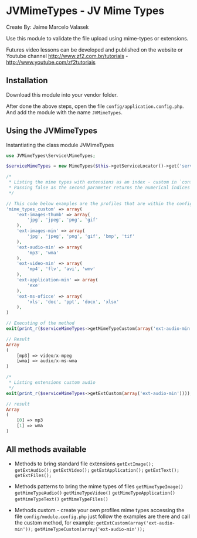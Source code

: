 JVMimeTypes - JV Mime Types
================
Create By: Jaime Marcelo Valasek

Use this module to validate the file upload using mime-types or extensions.

Futures video lessons can be developed and published on the website or Youtube channel http://www.zf2.com.br/tutoriais - http://www.youtube.com/zf2tutoriais

Installation
-----
Download this module into your vendor folder.

After done the above steps, open the file `config/application.config.php`. And add the module with the name `JVMimeTypes`.


Using the JVMimeTypes
-----
Instantiating the class module JVMimeTypes
```php
use JVMimeTypes\Service\MimeTypes;

$serviceMimeTypes = new MimeTypes($this->getServiceLocator()->get('servicemanager'));
```

```php
/*
 * Listing the mime types with extensions as an index - custom in `config/module.config.php`
 * Passing false as the second parameter returns the numerical indices
 */

// This code below examples are the profiles that are within the configuration file `config/module.config.php`
'mime_types_custom' => array(
    'ext-images-thumb' => array(
        'jpg', 'jpeg', 'png', 'gif'
    ),
    'ext-images-min' => array(
        'jpg', 'jpeg', 'png', 'gif', 'bmp', 'tif'
    ),
    'ext-audio-min' => array(
        'mp3', 'wma'
    ),
    'ext-video-min' => array(
        'mp4', 'flv', 'avi', 'wmv'
    ),
    'ext-application-min' => array(
        'exe'
    ),
    'ext-ms-oficce' => array(
        'xls', 'doc', 'ppt', 'docx', 'xlsx'
    ),
)

// Executing of the method
exit(print_r($serviceMimeTypes->getMimeTypeCustom(array('ext-audio-min'))));

// Result
Array
(
    [mp3] => video/x-mpeg
    [wma] => audio/x-ms-wma
)

/* 
 * Listing extensions custom audio
 */
exit(print_r($serviceMimeTypes->getExtCustom(array('ext-audio-min'))));

// result
Array
(
    [0] => mp3
    [1] => wma
)
```
All methods available
-----

 - Methods to bring standard file extensions
`getExtImage();`
`getExtAudio();`
`getExtVideo();`
`getExtApplication();`
`getExtText();`
`getExtFiles();`

 - Methods patterns to bring the mime types of files
`getMimeTypeImage()`
`getMimeTypeAudio()`
`getMimeTypeVideo()`
`getMimeTypeApplication()`
`getMimeTypeText()`
`getMimeTypeFiles()`

 - Methods custom - create your own profiles mime types accessing the file `config/module.config.php` just follow the examples are there and call the custom method, for example:
`getExtCustom(array('ext-audio-min'));`
`getMimeTypeCustom(array('ext-audio-min'));`
 

